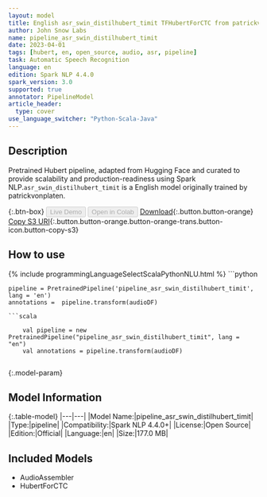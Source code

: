 ```yaml
---
layout: model
title: English asr_swin_distilhubert_timit TFHubertForCTC from patrickvonplaten
author: John Snow Labs
name: pipeline_asr_swin_distilhubert_timit
date: 2023-04-01
tags: [hubert, en, open_source, audio, asr, pipeline]
task: Automatic Speech Recognition
language: en
edition: Spark NLP 4.4.0
spark_version: 3.0
supported: true
annotator: PipelineModel
article_header:
  type: cover
use_language_switcher: "Python-Scala-Java"
---
```


## Description

Pretrained  Hubert  pipeline, adapted from Hugging Face and curated to provide scalability and production-readiness using Spark NLP.`asr_swin_distilhubert_timit` is a English model originally trained by patrickvonplaten.

{:.btn-box}
<button class="button button-orange" disabled>Live Demo</button>
<button class="button button-orange" disabled>Open in Colab</button>
[Download](https://s3.amazonaws.com/auxdata.johnsnowlabs.com/public/models/pipeline_asr_swin_distilhubert_timit_en_4.4.0_3.0_1680355395207.zip){:.button.button-orange}
[Copy S3 URI](s3://auxdata.johnsnowlabs.com/public/models/pipeline_asr_swin_distilhubert_timit_en_4.4.0_3.0_1680355395207.zip){:.button.button-orange.button-orange-trans.button-icon.button-copy-s3}

## How to use



<div class="tabs-box" markdown="1">
{% include programmingLanguageSelectScalaPythonNLU.html %}
```python

    pipeline = PretrainedPipeline('pipeline_asr_swin_distilhubert_timit', lang = 'en')
    annotations =  pipeline.transform(audioDF)
    
```
```scala

    val pipeline = new PretrainedPipeline("pipeline_asr_swin_distilhubert_timit", lang = "en")
    val annotations = pipeline.transform(audioDF)
    
```
</div>

{:.model-param}
## Model Information

{:.table-model}
|---|---|
|Model Name:|pipeline_asr_swin_distilhubert_timit|
|Type:|pipeline|
|Compatibility:|Spark NLP 4.4.0+|
|License:|Open Source|
|Edition:|Official|
|Language:|en|
|Size:|177.0 MB|

## Included Models

- AudioAssembler
- HubertForCTC